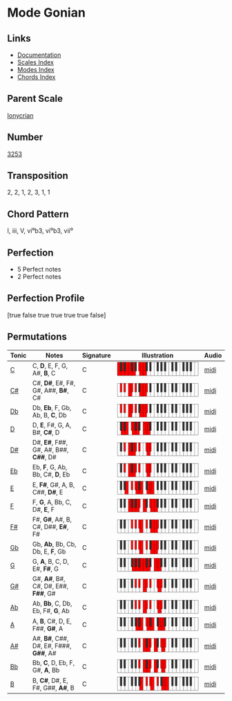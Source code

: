 # Mode Gonian

## Links

- [Documentation](README.md)
- [Scales Index](Scales.md)
- [Modes Index](Modes.md)
- [Chords Index](Chords.md)

## Parent Scale

[Ionycrian](ScaleIonycrian.md)

## Number

[3253](https://ianring.com/musictheory/scales/3253)

## Transposition

2, 2, 1, 2, 3, 1, 1

## Chord Pattern

I, iii, V, vi⁰b3, vi⁰b3, vii⁰

## Perfection

- 5 Perfect notes
- 2 Perfect notes

## Perfection Profile

[true false true true true true false]

## Permutations

| Tonic | Notes | Signature | Illustration | Audio |
|-------|-------|-----------|--------------|-------|
| [C](ModeCNaturalGonian.md) | C, **D**, E, F, G, A#, **B**, C | C | ![CNaturalGonian](ModeCNaturalGonian.png) | [midi](https://github.com/edipermadi/music/blob/main/docs/ModeCNaturalGonian.mid?raw=true) |
| [C#](ModeCSharpGonian.md) | C#, **D#**, E#, F#, G#, A##, **B#**, C# | C | ![CSharpGonian](ModeCSharpGonian.png) | [midi](https://github.com/edipermadi/music/blob/main/docs/ModeCSharpGonian.mid?raw=true) |
| [Db](ModeDFlatGonian.md) | Db, **Eb**, F, Gb, Ab, B, **C**, Db | C | ![DFlatGonian](ModeDFlatGonian.png) | [midi](https://github.com/edipermadi/music/blob/main/docs/ModeDFlatGonian.mid?raw=true) |
| [D](ModeDNaturalGonian.md) | D, **E**, F#, G, A, B#, **C#**, D | C | ![DNaturalGonian](ModeDNaturalGonian.png) | [midi](https://github.com/edipermadi/music/blob/main/docs/ModeDNaturalGonian.mid?raw=true) |
| [D#](ModeDSharpGonian.md) | D#, **E#**, F##, G#, A#, B##, **C##**, D# | C | ![DSharpGonian](ModeDSharpGonian.png) | [midi](https://github.com/edipermadi/music/blob/main/docs/ModeDSharpGonian.mid?raw=true) |
| [Eb](ModeEFlatGonian.md) | Eb, **F**, G, Ab, Bb, C#, **D**, Eb | C | ![EFlatGonian](ModeEFlatGonian.png) | [midi](https://github.com/edipermadi/music/blob/main/docs/ModeEFlatGonian.mid?raw=true) |
| [E](ModeENaturalGonian.md) | E, **F#**, G#, A, B, C##, **D#**, E | C | ![ENaturalGonian](ModeENaturalGonian.png) | [midi](https://github.com/edipermadi/music/blob/main/docs/ModeENaturalGonian.mid?raw=true) |
| [F](ModeFNaturalGonian.md) | F, **G**, A, Bb, C, D#, **E**, F | C | ![FNaturalGonian](ModeFNaturalGonian.png) | [midi](https://github.com/edipermadi/music/blob/main/docs/ModeFNaturalGonian.mid?raw=true) |
| [F#](ModeFSharpGonian.md) | F#, **G#**, A#, B, C#, D##, **E#**, F# | C | ![FSharpGonian](ModeFSharpGonian.png) | [midi](https://github.com/edipermadi/music/blob/main/docs/ModeFSharpGonian.mid?raw=true) |
| [Gb](ModeGFlatGonian.md) | Gb, **Ab**, Bb, Cb, Db, E, **F**, Gb | C | ![GFlatGonian](ModeGFlatGonian.png) | [midi](https://github.com/edipermadi/music/blob/main/docs/ModeGFlatGonian.mid?raw=true) |
| [G](ModeGNaturalGonian.md) | G, **A**, B, C, D, E#, **F#**, G | C | ![GNaturalGonian](ModeGNaturalGonian.png) | [midi](https://github.com/edipermadi/music/blob/main/docs/ModeGNaturalGonian.mid?raw=true) |
| [G#](ModeGSharpGonian.md) | G#, **A#**, B#, C#, D#, E##, **F##**, G# | C | ![GSharpGonian](ModeGSharpGonian.png) | [midi](https://github.com/edipermadi/music/blob/main/docs/ModeGSharpGonian.mid?raw=true) |
| [Ab](ModeAFlatGonian.md) | Ab, **Bb**, C, Db, Eb, F#, **G**, Ab | C | ![AFlatGonian](ModeAFlatGonian.png) | [midi](https://github.com/edipermadi/music/blob/main/docs/ModeAFlatGonian.mid?raw=true) |
| [A](ModeANaturalGonian.md) | A, **B**, C#, D, E, F##, **G#**, A | C | ![ANaturalGonian](ModeANaturalGonian.png) | [midi](https://github.com/edipermadi/music/blob/main/docs/ModeANaturalGonian.mid?raw=true) |
| [A#](ModeASharpGonian.md) | A#, **B#**, C##, D#, E#, F###, **G##**, A# | C | ![ASharpGonian](ModeASharpGonian.png) | [midi](https://github.com/edipermadi/music/blob/main/docs/ModeASharpGonian.mid?raw=true) |
| [Bb](ModeBFlatGonian.md) | Bb, **C**, D, Eb, F, G#, **A**, Bb | C | ![BFlatGonian](ModeBFlatGonian.png) | [midi](https://github.com/edipermadi/music/blob/main/docs/ModeBFlatGonian.mid?raw=true) |
| [B](ModeBNaturalGonian.md) | B, **C#**, D#, E, F#, G##, **A#**, B | C | ![BNaturalGonian](ModeBNaturalGonian.png) | [midi](https://github.com/edipermadi/music/blob/main/docs/ModeBNaturalGonian.mid?raw=true) |
